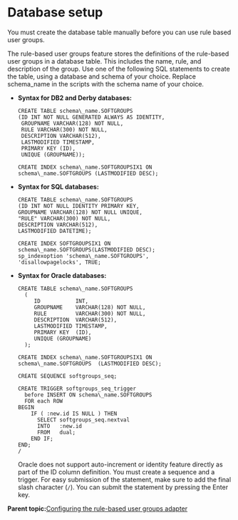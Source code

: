 # Database setup 

You must create the database table manually before you can use rule based user groups.

The rule-based user groups feature stores the definitions of the rule-based user groups in a database table. This includes the name, rule, and description of the group. Use one of the following SQL statements to create the table, using a database and schema of your choice. Replace schema\_name in the scripts with the schema name of your choice.

-   **Syntax for DB2 and Derby databases:**

    ```
    CREATE TABLE schema\_name.SOFTGROUPS
    (ID INT NOT NULL GENERATED ALWAYS AS IDENTITY,
     GROUPNAME VARCHAR(128) NOT NULL,
     RULE VARCHAR(300) NOT NULL,
     DESCRIPTION VARCHAR(512),
     LASTMODIFIED TIMESTAMP,
     PRIMARY KEY (ID),
     UNIQUE (GROUPNAME));
    
    CREATE INDEX schema\_name.SOFTGROUPSIX1 ON 
    schema\_name.SOFTGROUPS (LASTMODIFIED DESC);
    ```

-   **Syntax for SQL databases:**

    ```
    CREATE TABLE schema\_name.SOFTGROUPS
    (ID INT NOT NULL IDENTITY PRIMARY KEY,
    GROUPNAME VARCHAR(128) NOT NULL UNIQUE,
    "RULE" VARCHAR(300) NOT NULL,
    DESCRIPTION VARCHAR(512),
    LASTMODIFIED DATETIME);
    
    CREATE INDEX SOFTGROUPSIX1 ON 
    schema\_name.SOFTGROUPS(LASTMODIFIED DESC);
    sp_indexoption 'schema\_name.SOFTGROUPS', 
    'disallowpagelocks', TRUE;
    ```

-   **Syntax for Oracle databases:**

    ```
    CREATE TABLE schema\_name.SOFTGROUPS
      (
         ID           INT,
         GROUPNAME    VARCHAR(128) NOT NULL,
         RULE         VARCHAR(300) NOT NULL,
         DESCRIPTION  VARCHAR(512),
         LASTMODIFIED TIMESTAMP,
         PRIMARY KEY  (ID),
         UNIQUE (GROUPNAME)  
      );
    
    CREATE INDEX schema\_name.SOFTGROUPSIX1 ON 
    schema\_name.SOFTGROUPS  (LASTMODIFIED DESC);
    
    CREATE SEQUENCE softgroups_seq;
    
    CREATE TRIGGER softgroups_seq_trigger
      before INSERT ON schema\_name.SOFTGROUPS
      FOR each ROW
    BEGIN
        IF ( :new.id IS NULL ) THEN
          SELECT softgroups_seq.nextval
          INTO   :new.id
          FROM   dual;
        END IF;
    END;
    /
    ```

    Oracle does not support auto-increment or identity feature directly as part of the ID column definition. You must create a sequence and a trigger. For easy submission of the statement, make sure to add the final slash character \(`/`\). You can submit the statement by pressing the Enter key.


**Parent topic:**[Configuring the rule-based user groups adapter](../admin-system/rbug_instl.md)

